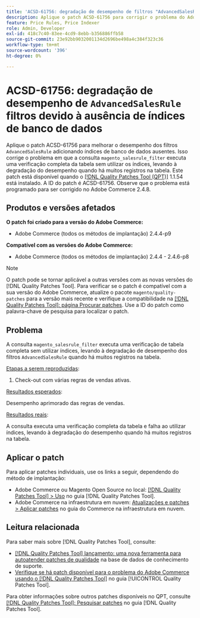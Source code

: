 ```yaml
---
title: 'ACSD-61756: degradação de desempenho de filtros "AdvancedSalesRule" devido à falta de índices de banco de dados'
description: Aplique o patch ACSD-61756 para corrigir o problema do Adobe Commerce em que a consulta "magento_salesrule_filter" executa uma verificação de tabela completa sem usar índices, resultando em degradação de desempenho ao manipular grandes volumes de registros. Este patch melhora o desempenho adicionando os índices de banco de dados ausentes para filtros "AdvancedSalesRule".
feature: Price Rules, Price Indexer
role: Admin, Developer
exl-id: 418c7c40-83ee-4cd9-8ebb-b356886ffb58
source-git-commit: 23e92bb9032001134d2696be498a4c384f323c36
workflow-type: tm+mt
source-wordcount: '396'
ht-degree: 0%

---
```


# ACSD-61756: degradação de desempenho de `AdvancedSalesRule` filtros devido à ausência de índices de banco de dados

Aplique o patch ACSD-61756 para melhorar o desempenho dos filtros `AdvancedSalesRule` adicionando índices de banco de dados ausentes. Isso corrige o problema em que a consulta `magento_salesrule_filter` executa uma verificação completa da tabela sem utilizar os índices, levando à degradação do desempenho quando há muitos registros na tabela. Este patch está disponível quando o [[!DNL Quality Patches Tool (QPT)]](https://experienceleague.adobe.com/pt-br/docs/commerce-knowledge-base/kb/announcements/commerce-announcements/magento-quality-patches-released-new-tool-to-self-serve-quality-patches) 1.1.54 está instalado. A ID do patch é ACSD-61756. Observe que o problema está programado para ser corrigido no Adobe Commerce 2.4.8.

## Produtos e versões afetados

**O patch foi criado para a versão do Adobe Commerce:**

* Adobe Commerce (todos os métodos de implantação) 2.4.4-p9

**Compatível com as versões do Adobe Commerce:**

* Adobe Commerce (todos os métodos de implantação) 2.4.4 - 2.4.6-p8

>[!NOTE]
>
>O patch pode se tornar aplicável a outras versões com as novas versões do [!DNL Quality Patches Tool]. Para verificar se o patch é compatível com a sua versão do Adobe Commerce, atualize o pacote `magento/quality-patches` para a versão mais recente e verifique a compatibilidade na [[!DNL Quality Patches Tool]: página Procurar patches](https://experienceleague.adobe.com/tools/commerce-quality-patches/index.html?lang=pt-BR). Use a ID do patch como palavra-chave de pesquisa para localizar o patch.

## Problema

A consulta `magento_salesrule_filter` executa uma verificação de tabela completa sem utilizar índices, levando à degradação de desempenho dos filtros `AdvancedSalesRule` quando há muitos registros na tabela.

<u>Etapas a serem reproduzidas</u>:

1. Check-out com várias regras de vendas ativas.

<u>Resultados esperados</u>:

Desempenho aprimorado das regras de vendas.

<u>Resultados reais</u>:

A consulta executa uma verificação completa da tabela e falha ao utilizar índices, levando à degradação do desempenho quando há muitos registros na tabela.

## Aplicar o patch

Para aplicar patches individuais, use os links a seguir, dependendo do método de implantação:

* Adobe Commerce ou Magento Open Source no local: [[!DNL Quality Patches Tool] > Uso](/help/tools/quality-patches-tool/usage.md) no guia [!DNL Quality Patches Tool].
* Adobe Commerce na infraestrutura em nuvem: [Atualizações e patches > Aplicar patches](https://experienceleague.adobe.com/docs/commerce-cloud-service/user-guide/develop/upgrade/apply-patches.html?lang=pt-BR) no guia do Commerce na infraestrutura em nuvem.

## Leitura relacionada

Para saber mais sobre [!DNL Quality Patches Tool], consulte:

* [[!DNL Quality Patches Tool] lançamento: uma nova ferramenta para autoatender patches de qualidade](https://experienceleague.adobe.com/pt-br/docs/commerce-knowledge-base/kb/announcements/commerce-announcements/magento-quality-patches-released-new-tool-to-self-serve-quality-patches) na base de dados de conhecimento de suporte.
* [Verifique se há patch disponível para o problema do Adobe Commerce usando o  [!DNL Quality Patches Tool]](/help/tools/quality-patches-tool/patches-available-in-qpt/check-patch-for-magento-issue-with-magento-quality-patches.md) no guia [!UICONTROL Quality Patches Tool].

Para obter informações sobre outros patches disponíveis no QPT, consulte [[!DNL Quality Patches Tool]: Pesquisar patches](https://experienceleague.adobe.com/tools/commerce-quality-patches/index.html?lang=pt-BR) no guia [!DNL Quality Patches Tool].

